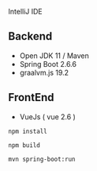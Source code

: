 IntelliJ IDE

## Backend
+ Open JDK 11 / Maven
+ Spring Boot 2.6.6
+ graalvm.js 19.2 

## FrontEnd
+ VueJs ( vue 2.6 )


```
npm install

npm build

mvn spring-boot:run
```

